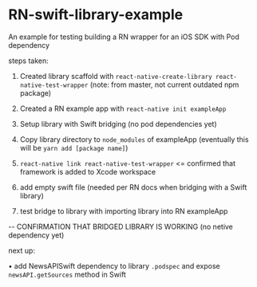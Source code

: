 # RN-swift-library-example
An example for testing building a RN wrapper for an iOS SDK with Pod dependency

steps taken:

1. Created library scaffold with `react-native-create-library react-native-test-wrapper` (note: from master, not current outdated npm package)

2. Created a RN example app with `react-native init exampleApp`

3. Setup library with Swift bridging (no pod dependencies yet)

4. Copy library directory to `node_modules` of exampleApp (eventually this will be `yarn add [package name]`)

5. `react-native link react-native-test-wrapper` <= confirmed that framework is added to Xcode workspace

6. add empty swift file (needed per RN docs when bridging with a Swift library)

7. test bridge to library with importing library into RN exampleApp

-- CONFIRMATION THAT BRIDGED LIBRARY IS WORKING (no netive dependency yet)


next up:

• add NewsAPISwift dependency to library `.podspec` and expose `newsAPI.getSources` method in Swift


